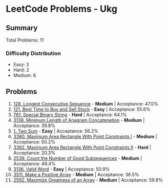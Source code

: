 # LeetCode Problems - Ukg

## Summary
Total Problems: 11

### Difficulty Distribution

- Easy: 3
- Hard: 2
- Medium: 6

## Problems

1. [128. Longest Consecutive Sequence](https://leetcode.com/problems/longest-consecutive-sequence/) - **Medium** | Acceptance: 47.0%
2. [121. Best Time to Buy and Sell Stock](https://leetcode.com/problems/best-time-to-buy-and-sell-stock/) - **Easy** | Acceptance: 55.6%
3. [761. Special Binary String](https://leetcode.com/problems/special-binary-string/) - **Hard** | Acceptance: 64.1%
4. [3138. Minimum Length of Anagram Concatenation](https://leetcode.com/problems/minimum-length-of-anagram-concatenation/) - **Medium** | Acceptance: 39.8%
5. [1. Two Sum](https://leetcode.com/problems/two-sum/) - **Easy** | Acceptance: 56.2%
6. [3380. Maximum Area Rectangle With Point Constraints I](https://leetcode.com/problems/maximum-area-rectangle-with-point-constraints-i/) - **Medium** | Acceptance: 50.2%
7. [3382. Maximum Area Rectangle With Point Constraints II](https://leetcode.com/problems/maximum-area-rectangle-with-point-constraints-ii/) - **Hard** | Acceptance: 20.3%
8. [2539. Count the Number of Good Subsequences](https://leetcode.com/problems/count-the-number-of-good-subsequences/) - **Medium** | Acceptance: 49.4%
9. [3136. Valid Word](https://leetcode.com/problems/valid-word/) - **Easy** | Acceptance: 50.9%
10. [3511. Make a Positive Array](https://leetcode.com/problems/make-a-positive-array/) - **Medium** | Acceptance: 36.5%
11. [2592. Maximize Greatness of an Array](https://leetcode.com/problems/maximize-greatness-of-an-array/) - **Medium** | Acceptance: 59.8%